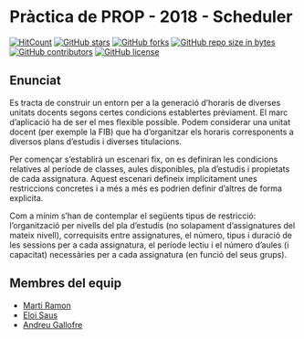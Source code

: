 # Pràctica de PROP - 2018 - Scheduler

[![HitCount](http://hits.dwyl.io/atsuky/GeneradorHoraris.svg)](http://hits.dwyl.io/atsuky/GeneradorHoraris)
[![GitHub stars](https://img.shields.io/github/stars/atsuky/GeneradorHoraris.svg)](https://GitHub.com/atsuky/GeneradorHoraris/stargazers/)
[![GitHub forks](https://img.shields.io/github/forks/atsuky/GeneradorHoraris.svg)](https://GitHub.com/atsuky/GeneradorHoraris/network/)
[![GitHub repo size in bytes](https://img.shields.io/github/repo-size/atsuky/GeneradorHoraris.svg)](https://github.com/atsuky/GeneradorHoraris)
[![GitHub contributors](https://img.shields.io/github/contributors/atsuky/GeneradorHoraris.svg)](https://GitHub.com/atsuky/GeneradorHoraris/graphs/contributors/)
[![GitHub license](https://img.shields.io/github/license/atsuky/GeneradorHoraris.svg)](https://github.com/atsuky/GeneradorHoraris/blob/master/LICENSE)

## Enunciat  

Es tracta de construir un entorn per a la generació d’horaris de diverses unitats docents segons certes condicions establertes prèviament. El marc d’aplicació ha de ser el mes flexible possible. Podem  considerar  una  unitat  docent  (per  exemple  la  FIB)  que  ha d’organitzar  els  horaris corresponents a diversos plans d’estudis i diverses titulacions.

Per  començar  s’establirà  un  escenari  fix,  on  es  definiran  les  condicions  relatives  al  període de classes,  aules  disponibles,  pla d’estudis  i  propietats  de  cada assignatura.  Aquest  escenari defineix implícitament unes restriccions concretes i a més a més  es  podrien  definir  d’altres  de forma explicita.  

Com a mínim s’han de contemplar el següents tipus de restricció: l’organització per nivells del pla  d’estudis (no  solapament  d’assignatures  del  mateix  nivell), correquisits  entre  assignatures, el número, tipus i duració de les sessions per a cada assignatura, el període lectiu i el número d’aules (i capacitat) necessàries per a cada assignatura (en funció del seus grups).

## Membres del equip

- [Marti Ramon](https://github.com/martiramon)
- [Eloi Saus](https://github.com/skullcar)
- [Andreu Gallofre](https://github.com/atsuky)
